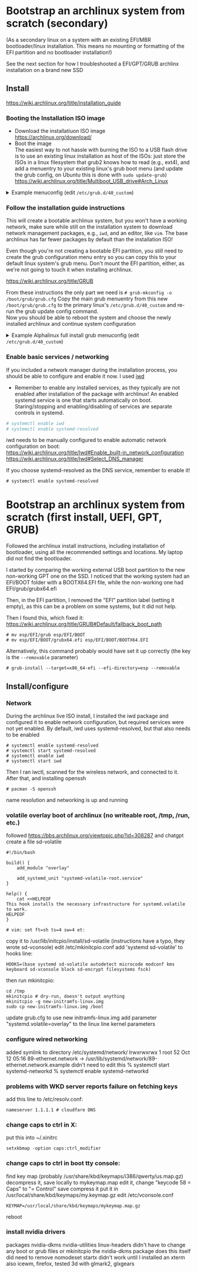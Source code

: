 # Bootstrap an archlinux system from scratch (secondary)
(As a secondary linux on a system with an existing EFI/MBR bootloader/linux installation.  This means no mounting or formatting of the EFI partition and no bootloader installation!)

See the next section for how I troubleshooted a EFI/GPT/GRUB archlinx installation on a brand new SSD

## Install
 https://wiki.archlinux.org/title/installation_guide  
 
### Booting the Installation ISO image
* Download the installatiuon ISO image   
  https://archlinux.org/download/
* Boot the image  
  The easiest way to not hassle with burning the ISO to a USB flash drive is to use an existing linux installation as host of the ISOs: just store the ISOs
  in a linux filesystem that grub2 knows how to read (e.g., ext4), and add a menuentry to your existing linux's grub boot menu (and update the grub config, on
  Ubuntu this is done with `sudo update-grub`)  
  https://wiki.archlinux.org/title/Multiboot_USB_drive#Arch_Linux  
  
<details>
	<summary>Example menuconfig (edit <code>/etc/grub.d/40_custom</code>) </summary>

```
  menuentry "archlinux-2023.02.01-x86_64.iso" {
  insmod ext2
  set isofile="/kmw/Downloads/archlinux-2023.02.01-x86_64.iso"
  loopback loop (hd0,5)$isofile
  linux (loop)/arch/boot/x86_64/vmlinuz-linux archisolabel=ARCH_202103 img_dev=/dev/sda5 img_loop=$isofile earlymodules=loop
  initrd (loop)/arch/boot/x86_64/initramfs-linux.img
}
```

</details>


### Follow the installation guide instructions
This will create a bootable archlinux system, but you won't have a working network, make sure while still on the installation system to download network
management packages, e.g., `iwd`, and an editor, like `vim`.  The base archlinux has far fewer packages by default than the installation ISO!

Even though you're not creating a bootable EFI partition, you still need to create the grub configuration menu entry so you can copy this to your default linux
system's grub menu.   Don't mount the EFI partition, either, as we're not going to touch it when installing archlinux.

https://wiki.archlinux.org/title/GRUB  

From these instructions the only part we need is `# grub-mkconfig -o /boot/grub/grub.cfg`   Copy the main grub menuentry
from this new `/boot/grub/grub.cfg` to the primary linux's `/etc/grub.d/40_custom` and re-run the grub update config command.  
Now you should be able to reboot the system and choose the newly installed archlinux and continue system configuration

<details>
	<summary>Example Alphalinux full install grub menuconfig (edit <code>/etc/grub.d/40_custom</code>)</summary>

```
menuentry 'Arch Linux' --class arch --class gnu-linux --class gnu --class os $menuentry_id_option 'gnulinux-simple-6792ad20-8fda-493f-ab84-14f8c6146bfc' {
	load_video
	set gfxpayload=keep
	insmod gzio
	insmod part_gpt
	insmod ext2
	set root='hd0,gpt6'
	if [ x$feature_platform_search_hint = xy ]; then
	  search --no-floppy --fs-uuid --set=root --hint-bios=hd0,gpt6 --hint-efi=hd0,gpt6 --hint-baremetal=ahci0,gpt6  6792ad20-8fda-493f-ab84-14f8c6146bfc
	else
	  search --no-floppy --fs-uuid --set=root 6792ad20-8fda-493f-ab84-14f8c6146bfc
	fi
	echo	'Loading Linux linux ...'
	linux	/boot/vmlinuz-linux root=UUID=6792ad20-8fda-493f-ab84-14f8c6146bfc rw  loglevel=3 quiet
	echo	'Loading initial ramdisk ...'
	initrd	/boot/initramfs-linux.img
}
```

</details>

### Enable basic services / networking
If you included a network manager during the installation process, you should be able to configure and enable it now.  I used [iwd](https://wiki.archlinux.org/title/Iwd#top-page)
* Remember to enable any installed services, as they typically are not enabled after installation of the package with archlinux!   An enabled systemd service is one that starts automatically on boot.   Staring/stopping and enabling/disabling of services are separate controls in systemd.
```bash
# systemctl enable iwd
# systemctl enable systemd-resolved
```
iwd needs to be manually configured to enable automatic network configuration on boot:  
https://wiki.archlinux.org/title/Iwd#Enable_built-in_network_configuration  
https://wiki.archlinux.org/title/Iwd#Select_DNS_manager

If you choose systemd-resolved as the DNS service, remember to enable it!  

```
# systemctl enable systemd-resolved
```
# Bootstrap an archlinux system from scratch (first install, UEFI, GPT, GRUB)
Followed the archlinux install instructions, including installation of bootloader, using all the recommended settings and locations.   My laptop did not find the bootloader.

I started by comparing the working external USB boot partition to the new non-working GPT one on the SSD.    I noticed that the working system had an EFI/BOOT folder with a BOOTX64.EFI file, while the non-working one had EFI/grub/grubx64.efi

Then, in the EFI partition, I removed the "EFI" partition label (setting it empty), as this can be a problem on some systems, but it did not help.

Then I found this, which fixed it: https://wiki.archlinux.org/title/GRUB#Default/fallback_boot_path

```
# mv esp/EFI/grub esp/EFI/BOOT
# mv esp/EFI/BOOT/grubx64.efi esp/EFI/BOOT/BOOTX64.EFI
```

Alternatively, this command probably would have set it up correctly (the key is the `--removable` parameter)

```
# grub-install --target=x86_64-efi --efi-directory=esp --removable
```

## Install/configure
### Network
During the archlinux live ISO install, I installed the iwd package and configured it to enable network configuration, but required services were not yet enabled.  By default, iwd uses systemd-resolved, but that also needs to be enabled

```
# systemctl enable systemd-resolved
# systemctl start systemd-resolved
# systemctl enable iwd
# systemctl start iwd
```

Then I ran iwctl, scanned for the wireless network, and connected to it.  After that, and installing openssh
```
# pacman -S openssh
```
name resolution and networking is up and running

### volatile overlay boot of archlinux (no writeable root, /tmp, /run, etc.)
followed https://bbs.archlinux.org/viewtopic.php?id=308287 and chatgpt
create a file sd-volatile
```
#!/bin/bash

build() {
    add_module "overlay"

    add_systemd_unit "systemd-volatile-root.service"
}

help() {
    cat <<HELPEOF
This hook installs the necessary infrastructure for systemd.volatile to work.
HELPEOF
}

# vim: set ft=sh ts=4 sw=4 et:
```
copy it to /usr/lib/initcpio/install/sd-volatile (instructions have a typo, they wrote sd-vconsole)
edit /etc/mkinitcpio.conf
add 'systemd sd-volatile' to hooks line:
```
HOOKS=(base systemd sd-volatile autodetect microcode modconf kms keyboard sd-vconsole block sd-encrypt filesystems fsck)
```
then run mkinitcpio:
```
cd /tmp
mkinitcpio # dry-run, doesn't output anything
mkinitcpio -g new-initramfs-linux.img
sudo cp new-initramfs-linux.img /boot
```
update grub.cfg to use new initramfs-linux.img
add parameter "systemd.volatile=overlay" to the linux line kernel parameters

### configure wired networking

added symlink to directory /etc/systemd/network/
lrwxrwxrwx 1 root   52 Oct 12 05:16 89-ethernet.network -> /usr/lib/systemd/network/89-ethernet.network.example
didn't need to edit this
% systemctl start systemd-networkd
% systemctl enable systemd-networkd

### problems with WKD server reports failure on fetching keys
add this line to /etc/resolv.conf:
```
nameserver 1.1.1.1 # cloudfare DNS
```
 
### change caps to ctrl in X:
put this into ~/.xinitrc
```
setxkbmap -option caps:ctrl_modifier
```

### change caps to ctrl in boot tty console:
find key map (probably /usr/share/kbd/keymaps/i386/qwerty/us.map.gz)
decompress it, save locally to mykeymap.map
edit it, change "keycode 58 = Caps" to "= Control"
save
compress it
put it in /usr/local/share/kbd/keymaps/my.keymap.gz
edit /etc/vconsole.conf
```
KEYMAP=/usr/local/share/kbd/keymaps/mykeymap.map.gz
```
reboot

### install nvidia drivers
packages nvidia-dkms nvidia-utilities linux-headers
didn't have to change any boot or grub files or mkinitcpio
the nvidia-dkms package does this itself
did need to remove nomodeset
startx didn't work until I installed an xterm
also icewm, firefox, tested 3d with glmark2, glxgears

